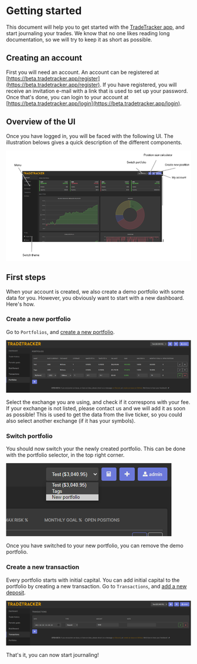 # Getting started

This document will help you to get started with the [TradeTracker app](https://beta.tradetracker.app), and start journaling your trades. We know that no one likes reading long documentation, so we will try to keep it as short as possible.

## Creating an account

First you will need an account. An account can be registered at [https://beta.tradetracker.app/register](https://beta.tradetracker.app/register). If you have registered, you will receive an invitation e-mail with a link that is used to set up your password. Once that's done, you can login to your account at [https://beta.tradetracker.app/login](https://beta.tradetracker.app/login).

## Overview of the UI

Once you have logged in, you will be faced with the following UI. The illustration belows gives a quick description of the different components.

![UI](ui.png)

## First steps

When your account is created, we also create a demo portfolio with some data for you. However, you obviously want to start with a new dashboard. Here's how.

### Create a new portfolio

Go to `Portfolios`, and [create a new portfolio](https://beta.tradetracker.app/portfolios#new).

![Portfolio](portfolios.PNG)

Select the exchange you are using, and check if it correspons with your fee. If your exchange is not listed, please contact us and we will add it as soon as possible! This is used to get the data from the live ticker, so you could also select another exchange (if it has your symbols).

### Switch portfolio

You should now switch your the newly created portfolio. This can be done with the portfolio selector, in the top right corner.

![Switch portfolio](switch.png)

Once you have switched to your new portfolio, you can remove the demo portfolio.

### Create a new transaction

Every portfolio starts with initial capital. You can add initial capital to the portfolio by creating a new transaction. Go to `Transactions`, and [add a new deposit](https://beta.tradetracker.app/transactions#new).

![Transaction](transaction.PNG)

That's it, you can now start journaling!

